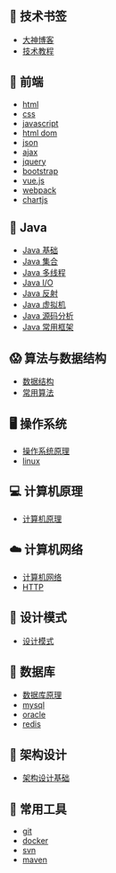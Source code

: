 &nbsp;&nbsp;

## 📙 技术书签
- [大神博客](article/bookmark/大神博客.md) </br>
- [技术教程](article/bookmark/技术教程.md)

## 🎦 前端

- [html](article/front/html.md) </br>
- [css](article/front/css.md) </br>
- [javascript](article/front/javascript.md) </br>
- [html dom](article/front/htmlDom.md) </br>
- [json](article/front/json.md) </br>
- [ajax](article/front/ajax.md) </br>
- [jquery](article/front/jquery.md) </br>
- [bootstrap](article/front/bootstrap.md) </br>
- [vue.js](article/front/vue.js.md) </br>
- [webpack](article/front/webpack.md) </br>
- [chartjs](article/front/chartjs.md)

## 🌳 Java

- [Java 基础]() </br>
- [Java 集合]() </br>
- [Java 多线程]() </br>
- [Java I/O]() </br>
- [Java 反射]() </br> 
- [Java 虚拟机]() </br> 
- [Java 源码分析]() </br> 
- [Java 常用框架]() 

## 😱 算法与数据结构

- [数据结构]() </br>
- [常用算法]() 

## 🖥 操作系统

- [操作系统原理]() </br>
- [linux](article/operatingSystem/linux/linux常用指令大全.md)

## 💻 计算机原理

- [计算机原理]() 

## ☁️ 计算机网络

- [计算机网络]() </br>
- [HTTP]() 

## 🎨 设计模式

- [设计模式]() 


## 💾 数据库

- [数据库原理]() </br>
- [mysql]() </br>
- [oracle]() </br>
- [redis]()

## 📖 架构设计

- [架构设计基础]() </br>

## 💼 常用工具

- [git]() </br>
- [docker]() </br>
- [svn]() </br>
- [maven]()



